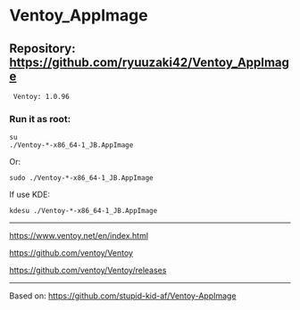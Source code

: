 # Ventoy_AppImage

## Repository: https://github.com/ryuuzaki42/Ventoy_AppImage
     Ventoy: 1.0.96

### Run it as root:
    su
    ./Ventoy-*-x86_64-1_JB.AppImage

Or:

    sudo ./Ventoy-*-x86_64-1_JB.AppImage

If use KDE:

    kdesu ./Ventoy-*-x86_64-1_JB.AppImage

---
https://www.ventoy.net/en/index.html

https://github.com/ventoy/Ventoy

https://github.com/ventoy/Ventoy/releases

---
Based on: https://github.com/stupid-kid-af/Ventoy-AppImage
